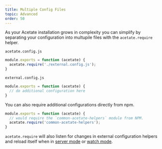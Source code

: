 ```yaml
---
title: Multiple Config Files
topic: Advanced
order: 50
---
```


As your Acetate installation grows in complexity you can simplify by separating your configuration into multupile files with the `acetate.require` helper.

<code class="filename">acetate.config.js</code>

```js
module.exports = function (acetate) {
  acetate.require('./external.config.js');
}
```

<code class="filename">external.config.js</code>

```js
module.exports = function (acetate) {
  // do additional configuration here
}
```

You can also require additional configurations directly from npm.

```js
module.exports = function (acetate) {
  // would require the `common-acetate-helpers` module from NPM.
  acetate.require('common-acetate-helpers');
}
```

`acetate.require` will also listen for changes in external configuration helpers and reload itself when in [server mode](../server/) or [watch mode](../watcher/).
